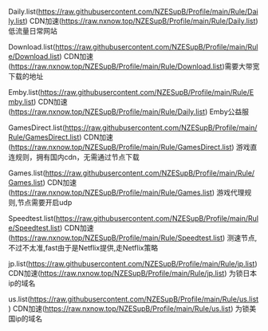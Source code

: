 Daily.list(https://raw.githubusercontent.com/NZESupB/Profile/main/Rule/Daily.list) CDN加速(https://raw.nxnow.top/NZESupB/Profile/main/Rule/Daily.list) 低流量日常网站 

Download.list(https://raw.githubusercontent.com/NZESupB/Profile/main/Rule/Download.list) CDN加速(https://raw.nxnow.top/NZESupB/Profile/main/Rule/Download.list)需要大带宽下载的地址

Emby.list(https://raw.githubusercontent.com/NZESupB/Profile/main/Rule/Emby.list) CDN加速(https://raw.nxnow.top/NZESupB/Profile/main/Rule/Daily.list) Emby公益服

GamesDirect.list(https://raw.githubusercontent.com/NZESupB/Profile/main/Rule/GamesDirect.list) CDN加速(https://raw.nxnow.top/NZESupB/Profile/main/Rule/GamesDirect.list) 游戏直连规则，拥有国内cdn，无需通过节点下载

Games.list(https://raw.githubusercontent.com/NZESupB/Profile/main/Rule/Games.list) CDN加速(https://raw.nxnow.top/NZESupB/Profile/main/Rule/Games.list) 游戏代理规则,节点需要开启udp

Speedtest.list(https://raw.githubusercontent.com/NZESupB/Profile/main/Rule/Speedtest.list) CDN加速(https://raw.nxnow.top/NZESupB/Profile/main/Rule/Speedtest.list) 测速节点,不过不太准,fast由于是Netflix提供,走Netflix策略

jp.list(https://raw.githubusercontent.com/NZESupB/Profile/main/Rule/jp.list) CDN加速(https://raw.nxnow.top/NZESupB/Profile/main/Rule/jp.list) 为锁日本ip的域名

us.list(https://raw.githubusercontent.com/NZESupB/Profile/main/Rule/us.list) CDN加速(https://raw.nxnow.top/NZESupB/Profile/main/Rule/us.list) 为锁美国ip的域名


